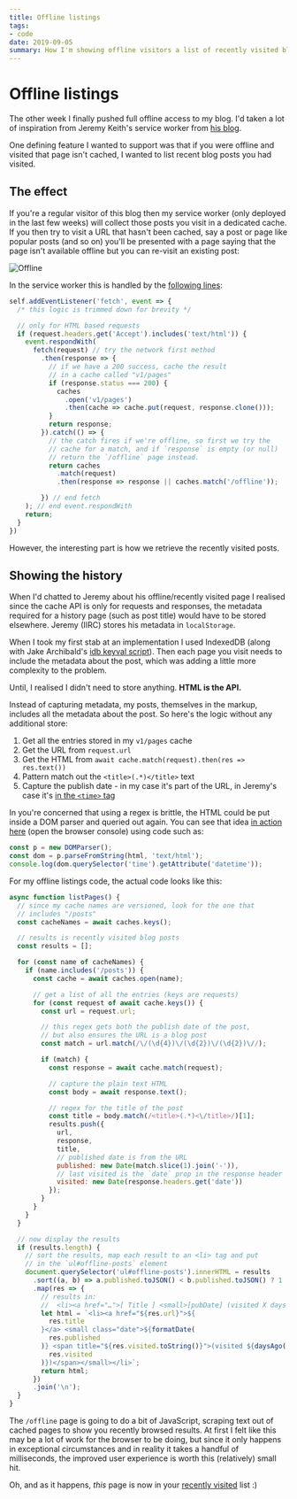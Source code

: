 ```yaml
---
title: Offline listings
tags:
- code
date: 2019-09-05
summary: How I'm showing offline visitors a list of recently visited blog posts.
---
```


# Offline listings

The other week I finally pushed full offline access to my blog. I'd taken a lot of inspiration from Jeremy Keith's service worker from [his blog](https://adactio.com).

One defining feature I wanted to support was that if you were offline and visited that page isn't cached, I wanted to list recent blog posts you had visited.

<!-- more -->

## The effect

If you're a regular visitor of this blog then my service worker (only deployed in the last few weeks) will collect those posts you visit in a dedicated cache. If you then try to visit a URL that hasn't been cached, say a post or page like popular posts (and so on) you'll be presented with a page saying that the page isn't available offline but you can re-visit an existing post:

![Offline](/images/offline.png)

In the service worker this is handled by the [following lines](https://github.com/remy/remysharp.com/blob/4e2d7f2a0710584f1cc5d5bbeca958717406dbe3/public/service-worker.js#L115):

```js {23}
self.addEventListener('fetch', event => {
  /* this logic is trimmed down for brevity */

  // only for HTML based requests
  if (request.headers.get('Accept').includes('text/html')) {
    event.respondWith(
      fetch(request) // try the network first method
        .then(response => {
          // if we have a 200 success, cache the result
          // in a cache called "v1/pages"
          if (response.status === 200) {
            caches
              .open('v1/pages')
              .then(cache => cache.put(request, response.clone()));
          }
          return response;
        }).catch(() => {
          // the catch fires if we're offline, so first we try the
          // cache for a match, and if `response` is empty (or null)
          // return the `/offline` page instead.
          return caches
            .match(request)
            .then(response => response || caches.match('/offline'));

        }) // end fetch
    ); // end event.respondWith
    return;
  }
})
```

However, the interesting part is how we retrieve the recently visited posts.

## Showing the history

When I'd chatted to Jeremy about his offline/recently visited page I realised since the cache API is only for requests and responses, the metadata required for a history page (such as post title) would have to be stored elsewhere. Jeremy (IIRC) stores his metadata in `localStorage`.

When I took my first stab at an implementation I used IndexedDB (along with Jake Archibald's [idb keyval script](https://github.com/jakearchibald/idb-keyval/)). Then each page you visit needs to include the metadata about the post, which was adding a little more complexity to the problem.

Until, I realised I didn't need to store anything. **HTML is the API.**

Instead of capturing metadata, my posts, themselves in the markup, includes all the metadata about the post. So here's the logic without any additional store:

1. Get all the entries stored in my `v1/pages` cache
2. Get the URL from `request.url`
3. Get the HTML from `await cache.match(request).then(res => res.text())`
4. Pattern match out the `<title>(.*)</title>` text
5. Capture the publish date - in my case it's part of the URL, in Jeremy's case it's [in the `<time>` tag](https://regex101.com/r/6bE1Zi/1)

In you're concerned that using a regex is brittle, the HTML could be put inside a DOM parser and queried out again. You can see that idea [in action here](https://remy.jsbin.me/twilight-feather-7ef/) (open the browser console) using code such as:

```js
const p = new DOMParser();
const dom = p.parseFromString(html, 'text/html');
console.log(dom.querySelector('time').getAttribute('datetime'));
```

For my offline listings code, the actual code looks like this:

```js
async function listPages() {
  // since my cache names are versioned, look for the one that
  // includes "/posts"
  const cacheNames = await caches.keys();

  // results is recently visited blog posts
  const results = [];

  for (const name of cacheNames) {
    if (name.includes('/posts')) {
      const cache = await caches.open(name);

      // get a list of all the entries (keys are requests)
      for (const request of await cache.keys()) {
        const url = request.url;

        // this regex gets both the publish date of the post,
        // but also ensures the URL is a blog post
        const match = url.match(/\/(\d{4})\/(\d{2})\/(\d{2})\//);

        if (match) {
          const response = await cache.match(request);

          // capture the plain text HTML
          const body = await response.text();

          // regex for the title of the post
          const title = body.match(/<title>(.*)<\/title>/)[1];
          results.push({
            url,
            response,
            title,
            // published date is from the URL
            published: new Date(match.slice(1).join('-')),
            // last visited is the `date` prop in the response header
            visited: new Date(response.headers.get('date'))
          });
        }
      }
    }
  }

  // now display the results
  if (results.length) {
    // sort the results, map each result to an <li> tag and put
    // in the `ul#offline-posts` element
    document.querySelector('ul#offline-posts').innerHTML = results
      .sort((a, b) => a.published.toJSON() < b.published.toJSON() ? 1 : -1)
      .map(res => {
        // results in:
        //  <li><a href="…">[ Title ] <small>[pubDate] (visited X days ago)</small></a></li>
        let html = `<li><a href="${res.url}">${
          res.title
        }</a> <small class="date">${formatDate(
          res.published
        )} <span title="${res.visited.toString()}">(visited ${daysAgo(
          res.visited
        )})</span></small></li>`;
        return html;
      })
      .join('\n');
  }
}
```

The `/offline` page is going to do a bit of JavaScript, scraping text out of cached pages to show you recently browsed results. At first I felt like this may be a lot of work for the browser to be doing, but since it only happens in exceptional circumstances and in reality it takes a handful of milliseconds, the improved user experience is worth this (relatively) small hit.

Oh, and as it happens, _this_ page is now in your [recently visited](/offline) list :)
